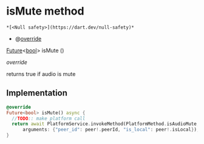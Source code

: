 


# isMute method




    *[<Null safety>](https://dart.dev/null-safety)*



- @[override](https://api.flutter.dev/flutter/dart-core/override-constant.html)

[Future](https://api.flutter.dev/flutter/dart-async/Future-class.html)&lt;[bool](https://api.flutter.dev/flutter/dart-core/bool-class.html)> isMute
()

_override_



<p>returns true if audio is mute</p>



## Implementation

```dart
@override
Future<bool> isMute() async {
  //TODO:: make platform call
  return await PlatformService.invokeMethod(PlatformMethod.isAudioMute,
      arguments: {"peer_id": peer!.peerId, "is_local": peer!.isLocal});
}
```







